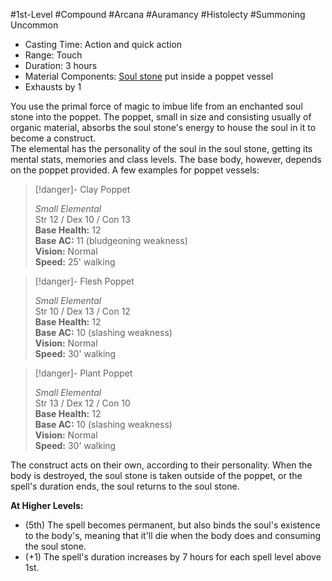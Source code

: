 #1st-Level #Compound #Arcana #Auramancy #Histolecty #Summoning 
Uncommon
 
- Casting Time: Action and quick action
- Range: Touch
- Duration: 3 hours
- Material Components: [Soul stone](Runecarver.md) put inside a poppet vessel  
- Exhausts by 1

You use the primal force of magic to imbue life from an enchanted soul stone into the poppet. The poppet, small in size and consisting usually of organic material, absorbs the soul stone's energy to house the soul in it to become a construct.  
The elemental has the personality of the soul in the soul stone, getting its mental stats, memories and class levels. The base body, however, depends on the poppet provided. A few examples for poppet vessels:
 
>[!danger]- Clay Poppet
>
>_Small Elemental_  
>Str 12 / Dex 10 / Con 13  
>**Base Health:** 12  
>**Base AC:** 11 (bludgeoning weakness)  
>**Vision:** Normal  
>**Speed:** 25' walking
 
>[!danger]- Flesh Poppet
>
>_Small Elemental_  
>Str 10 / Dex 13 / Con 12  
>**Base Health:** 12  
>**Base AC:** 10 (slashing weakness)  
>**Vision:** Normal  
>**Speed:** 30' walking
 
>[!danger]- Plant Poppet
>
>_Small Elemental_  
>Str 13 / Dex 12 / Con 10  
>**Base Health:** 12  
>**Base AC:** 10 (slashing weakness)  
>**Vision:** Normal  
>**Speed:** 30' walking
 
The construct acts on their own, according to their personality. When the body is destroyed, the soul stone is taken outside of the poppet, or the spell's duration ends, the soul returns to the soul stone.
 
**At Higher Levels:** 
* (5th) The spell becomes permanent, but also binds the soul's existence to the body's, meaning that it'll die when the body does and consuming the soul stone.
* (+1) The spell's duration increases by 7 hours for each spell level above 1st.
